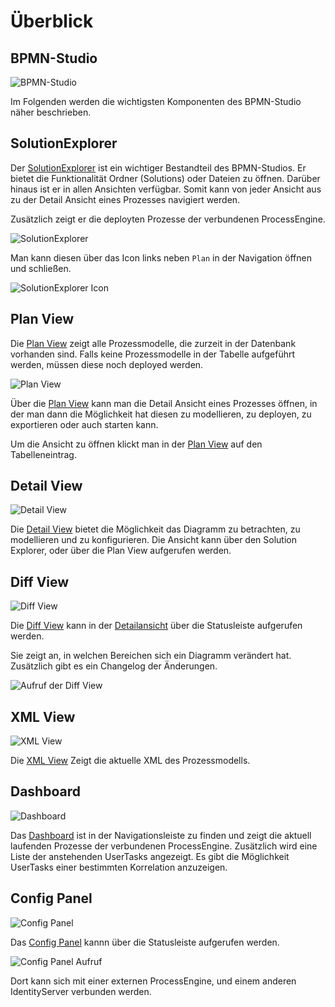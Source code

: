 # Überblick

## BPMN-Studio

![BPMN-Studio](./bpmn-studio.png)

Im Folgenden werden die wichtigsten Komponenten des BPMN-Studio näher
beschrieben.

## SolutionExplorer
Der [SolutionExplorer](components/solution-explorer/solution-explorer.md) 
ist ein wichtiger Bestandteil des BPMN-Studios. Er bietet die Funktionalität
Ordner (Solutions) oder Dateien zu öffnen. Darüber hinaus ist er in allen
Ansichten verfügbar. Somit kann von jeder Ansicht aus zu der Detail Ansicht
eines Prozesses navigiert werden.

Zusätzlich zeigt er die deployten Prozesse der verbundenen ProcessEngine.

![SolutionExplorer](components/solution-explorer/solution-explorer.png)

Man kann diesen über das Icon links neben `Plan` in der Navigation öffnen
und schließen.

![SolutionExplorer Icon](components/solution-explorer/solution-explorer-icon.png)

## Plan View

Die [Plan View](components/plan-view/plan-view.md) zeigt alle Prozessmodelle, 
die zurzeit in der Datenbank vorhanden sind. Falls keine Prozessmodelle in 
der Tabelle aufgeführt werden, müssen diese noch deployed werden.

![Plan View](components/plan-view/plan-view.png)

Über die [Plan View](components/plan-view/plan-view.md) kann man die Detail
Ansicht eines Prozesses öffnen, in der man dann die Möglichkeit hat diesen 
zu modellieren, zu deployen, zu exportieren oder auch starten kann.

Um die Ansicht zu öffnen klickt man in der 
[Plan View](components/plan-view/plan-view.md) auf den Tabelleneintrag.

## Detail View

![Detail View](components/detail-view/detail-view.png)

Die [Detail View](components/detail-view/detail-view.md) bietet die
Möglichkeit das Diagramm zu betrachten, zu modellieren und zu konfigurieren.
Die Ansicht kann über den Solution Explorer, oder über die Plan View
aufgerufen werden.

## Diff View

![Diff View](components/diff-view/diff-view.png)

Die [Diff View](components/diff-view/diff-view.md) kann in der 
[Detailansicht](components/detail-view/detail-view.md) über die Statusleiste
aufgerufen werden.

Sie zeigt an, in welchen Bereichen sich ein Diagramm verändert hat.
Zusätzlich gibt es ein Changelog der Änderungen.

![Aufruf der Diff View](components/diff-view/diff-view-aufruf.png)

## XML View

![XML View](components/xml-view/xml-view.png)

Die [XML View](components/xml-view/xml-view.md) Zeigt die aktuelle XML
des Prozessmodells. 

## Dashboard

![Dashboard](components/dashboard/dashboard.png)

Das [Dashboard](components/dashboard/dashboard.md) ist in der Navigationsleiste
zu finden und zeigt die aktuell laufenden Prozesse der verbundenen
ProcessEngine. Zusätzlich wird eine Liste der anstehenden UserTasks angezeigt.
Es gibt die Möglichkeit UserTasks einer bestimmten Korrelation anzuzeigen.

## Config Panel

![Config Panel](components/config-panel/config-panel.png)

Das [Config Panel](components/config-panel/config-panel.md) kannn über die
Statusleiste aufgerufen werden.

![Config Panel Aufruf](components/config-panel/config-panel-aufruf.png)

Dort kann sich mit einer externen ProcessEngine, und einem anderen
IdentityServer verbunden werden.
